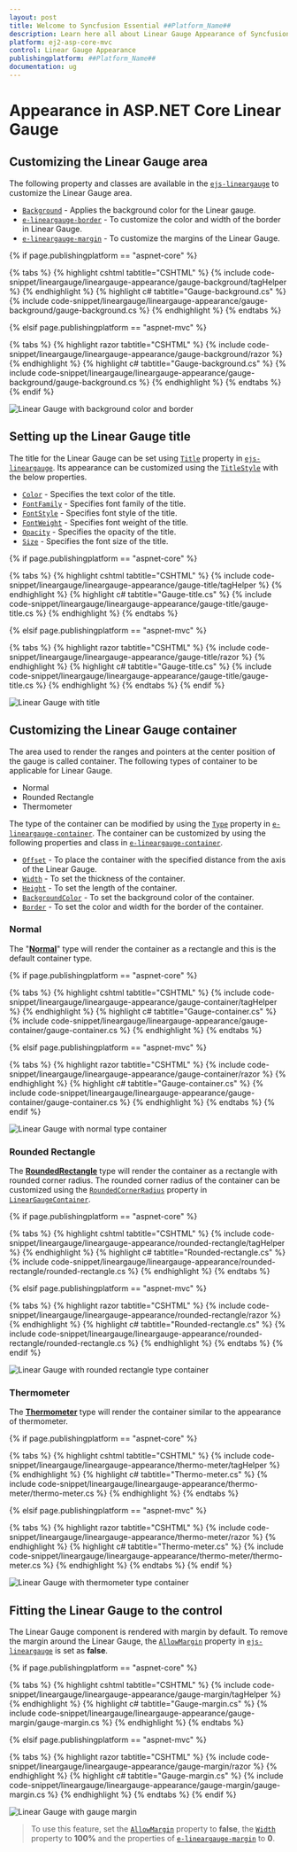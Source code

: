 ```yaml
---
layout: post
title: Welcome to Syncfusion Essential ##Platform_Name##
description: Learn here all about Linear Gauge Appearance of Syncfusion Essential ##Platform_Name## widgets based on HTML5 and jQuery.
platform: ej2-asp-core-mvc
control: Linear Gauge Appearance
publishingplatform: ##Platform_Name##
documentation: ug
---
```



# Appearance in ASP.NET Core Linear Gauge

## Customizing the Linear Gauge area

The following property and classes are available in the [`ejs-lineargauge`](https://help.syncfusion.com/cr/aspnetcore-js2/Syncfusion.EJ2.LinearGauge.LinearGauge.html) to customize the Linear Gauge area.

* [`Background`](https://help.syncfusion.com/cr/aspnetcore-js2/Syncfusion.EJ2.LinearGauge.LinearGauge.html#Syncfusion_EJ2_LinearGauge_LinearGauge_Background) - Applies the background color for the Linear gauge.
* [`e-lineargauge-border`](https://help.syncfusion.com/cr/aspnetcore-js2/Syncfusion.EJ2.LinearGauge.LinearGaugeBorder.html) - To customize the color and width of the border in Linear Gauge.
* [`e-lineargauge-margin`](https://help.syncfusion.com/cr/aspnetcore-js2/Syncfusion.EJ2.LinearGauge.LinearGaugeMargin.html) - To customize the margins of the Linear Gauge.

{% if page.publishingplatform == "aspnet-core" %}

{% tabs %}
{% highlight cshtml tabtitle="CSHTML" %}
{% include code-snippet/lineargauge/lineargauge-appearance/gauge-background/tagHelper %}
{% endhighlight %}
{% highlight c# tabtitle="Gauge-background.cs" %}
{% include code-snippet/lineargauge/lineargauge-appearance/gauge-background/gauge-background.cs %}
{% endhighlight %}
{% endtabs %}

{% elsif page.publishingplatform == "aspnet-mvc" %}

{% tabs %}
{% highlight razor tabtitle="CSHTML" %}
{% include code-snippet/lineargauge/lineargauge-appearance/gauge-background/razor %}
{% endhighlight %}
{% highlight c# tabtitle="Gauge-background.cs" %}
{% include code-snippet/lineargauge/lineargauge-appearance/gauge-background/gauge-background.cs %}
{% endhighlight %}
{% endtabs %}
{% endif %}



![Linear Gauge with background color and border](../linear-gauge/images/gauge-background.png)

## Setting up the Linear Gauge title

The title for the Linear Gauge can be set using [`Title`](https://help.syncfusion.com/cr/aspnetcore-js2/Syncfusion.EJ2.LinearGauge.LinearGauge.html#Syncfusion_EJ2_LinearGauge_LinearGauge_Title) property in [`ejs-lineargauge`](https://help.syncfusion.com/cr/aspnetcore-js2/Syncfusion.EJ2.LinearGauge.LinearGauge.html). Its appearance can be customized using the [`TitleStyle`](https://help.syncfusion.com/cr/aspnetcore-js2/Syncfusion.EJ2.LinearGauge.LinearGaugeTitleStyleLinearGauge.html) with the below properties.

* [`Color`](https://help.syncfusion.com/cr/aspnetcore-js2/Syncfusion.EJ2.LinearGauge.LinearGaugeFont.html#Syncfusion_EJ2_LinearGauge_LinearGaugeFont_Color) - Specifies the text color of the title.
* [`FontFamily`](https://help.syncfusion.com/cr/aspnetcore-js2/Syncfusion.EJ2.LinearGauge.LinearGaugeFont.html#Syncfusion_EJ2_LinearGauge_LinearGaugeFont_FontFamily) - Specifies font family of the title.
* [`FontStyle`](https://help.syncfusion.com/cr/aspnetcore-js2/Syncfusion.EJ2.LinearGauge.LinearGaugeFont.html#Syncfusion_EJ2_LinearGauge_LinearGaugeFont_FontStyle) - Specifies font style of the title.
* [`FontWeight`](https://help.syncfusion.com/cr/aspnetcore-js2/Syncfusion.EJ2.LinearGauge.LinearGaugeFont.html#Syncfusion_EJ2_LinearGauge_LinearGaugeFont_FontWeight) - Specifies font weight of the title.
* [`Opacity`](https://help.syncfusion.com/cr/aspnetcore-js2/Syncfusion.EJ2.LinearGauge.LinearGaugeFont.html#Syncfusion_EJ2_LinearGauge_LinearGaugeFont_Opacity) - Specifies the opacity of the title.
* [`Size`](https://help.syncfusion.com/cr/aspnetcore-js2/Syncfusion.EJ2.LinearGauge.LinearGaugeFont.html#Syncfusion_EJ2_LinearGauge_LinearGaugeFont_Size) - Specifies the font size of the title.

{% if page.publishingplatform == "aspnet-core" %}

{% tabs %}
{% highlight cshtml tabtitle="CSHTML" %}
{% include code-snippet/lineargauge/lineargauge-appearance/gauge-title/tagHelper %}
{% endhighlight %}
{% highlight c# tabtitle="Gauge-title.cs" %}
{% include code-snippet/lineargauge/lineargauge-appearance/gauge-title/gauge-title.cs %}
{% endhighlight %}
{% endtabs %}

{% elsif page.publishingplatform == "aspnet-mvc" %}

{% tabs %}
{% highlight razor tabtitle="CSHTML" %}
{% include code-snippet/lineargauge/lineargauge-appearance/gauge-title/razor %}
{% endhighlight %}
{% highlight c# tabtitle="Gauge-title.cs" %}
{% include code-snippet/lineargauge/lineargauge-appearance/gauge-title/gauge-title.cs %}
{% endhighlight %}
{% endtabs %}
{% endif %}



![Linear Gauge with title](../linear-gauge/images/gauge-titles.png)

## Customizing the Linear Gauge container

The area used to render the ranges and pointers at the center position of the gauge is called container. The following types of container to be applicable for Linear Gauge.

* Normal
* Rounded Rectangle
* Thermometer

The type of the container can be modified by using the [`Type`](https://help.syncfusion.com/cr/aspnetcore-js2/Syncfusion.EJ2.LinearGauge.LinearGaugeContainer.html#Syncfusion_EJ2_LinearGauge_LinearGaugeContainer_Type) property in [`e-lineargauge-container`](https://help.syncfusion.com/cr/aspnetcore-js2/Syncfusion.EJ2.LinearGauge.LinearGaugeContainer.html). The container can be customized by using the following properties and class in [`e-lineargauge-container`](https://help.syncfusion.com/cr/aspnetcore-js2/Syncfusion.EJ2.LinearGauge.LinearGaugeContainer.html).

* [`Offset`](https://help.syncfusion.com/cr/aspnetcore-js2/Syncfusion.EJ2.LinearGauge.LinearGaugeContainer.html#Syncfusion_EJ2_LinearGauge_LinearGaugeContainer_Offset) - To place the container with the specified distance from the axis of the Linear Gauge.
* [`Width`](https://help.syncfusion.com/cr/aspnetcore-js2/Syncfusion.EJ2.LinearGauge.LinearGaugeContainer.html#Syncfusion_EJ2_LinearGauge_LinearGaugeContainer_Width) - To set the thickness of the container.
* [`Height`](https://help.syncfusion.com/cr/aspnetcore-js2/Syncfusion.EJ2.LinearGauge.LinearGaugeContainer.html#Syncfusion_EJ2_LinearGauge_LinearGaugeContainer_Height) - To set the length of the container.
* [`BackgroundColor`](https://help.syncfusion.com/cr/aspnetcore-js2/Syncfusion.EJ2.LinearGauge.LinearGaugeContainer.html#Syncfusion_EJ2_LinearGauge_LinearGaugeContainer_BackgroundColor) - To set the background color of the container.
* [`Border`](https://help.syncfusion.com/cr/aspnetcore-js2/Syncfusion.EJ2.LinearGauge.LinearGaugeContainer.html#Syncfusion_EJ2_LinearGauge_LinearGaugeContainer_Border) - To set the color and width for the border of the container.

### Normal

The "[**Normal**](https://help.syncfusion.com/cr/aspnetcore-js2/Syncfusion.EJ2.LinearGauge.ContainerType.html#Syncfusion_EJ2_LinearGauge_ContainerType_Normal)" type will render the container as a rectangle and this is the default container type.

{% if page.publishingplatform == "aspnet-core" %}

{% tabs %}
{% highlight cshtml tabtitle="CSHTML" %}
{% include code-snippet/lineargauge/lineargauge-appearance/gauge-container/tagHelper %}
{% endhighlight %}
{% highlight c# tabtitle="Gauge-container.cs" %}
{% include code-snippet/lineargauge/lineargauge-appearance/gauge-container/gauge-container.cs %}
{% endhighlight %}
{% endtabs %}

{% elsif page.publishingplatform == "aspnet-mvc" %}

{% tabs %}
{% highlight razor tabtitle="CSHTML" %}
{% include code-snippet/lineargauge/lineargauge-appearance/gauge-container/razor %}
{% endhighlight %}
{% highlight c# tabtitle="Gauge-container.cs" %}
{% include code-snippet/lineargauge/lineargauge-appearance/gauge-container/gauge-container.cs %}
{% endhighlight %}
{% endtabs %}
{% endif %}



![Linear Gauge with normal type container](../linear-gauge/images/container-normal.png)

### Rounded Rectangle

The [**RoundedRectangle**](https://help.syncfusion.com/cr/aspnetcore-js2/Syncfusion.EJ2.LinearGauge.ContainerType.html#Syncfusion_EJ2_LinearGauge_ContainerType_RoundedRectangle) type will render the container as a rectangle with rounded corner radius. The rounded corner radius of the container can be customized using the [`RoundedCornerRadius`](https://help.syncfusion.com/cr/aspnetcore-js2/Syncfusion.EJ2.LinearGauge.LinearGaugeContainer.html#Syncfusion_EJ2_LinearGauge_LinearGaugeContainer_RoundedCornerRadius) property in [`LinearGaugeContainer`](https://help.syncfusion.com/cr/aspnetcore-js2/Syncfusion.EJ2.LinearGauge.LinearGaugeContainer.html).

{% if page.publishingplatform == "aspnet-core" %}

{% tabs %}
{% highlight cshtml tabtitle="CSHTML" %}
{% include code-snippet/lineargauge/lineargauge-appearance/rounded-rectangle/tagHelper %}
{% endhighlight %}
{% highlight c# tabtitle="Rounded-rectangle.cs" %}
{% include code-snippet/lineargauge/lineargauge-appearance/rounded-rectangle/rounded-rectangle.cs %}
{% endhighlight %}
{% endtabs %}

{% elsif page.publishingplatform == "aspnet-mvc" %}

{% tabs %}
{% highlight razor tabtitle="CSHTML" %}
{% include code-snippet/lineargauge/lineargauge-appearance/rounded-rectangle/razor %}
{% endhighlight %}
{% highlight c# tabtitle="Rounded-rectangle.cs" %}
{% include code-snippet/lineargauge/lineargauge-appearance/rounded-rectangle/rounded-rectangle.cs %}
{% endhighlight %}
{% endtabs %}
{% endif %}



![Linear Gauge with rounded rectangle type container](../linear-gauge/images/rounded-rectangle.png)

### Thermometer

The [**Thermometer**](https://help.syncfusion.com/cr/aspnetcore-js2/Syncfusion.EJ2.LinearGauge.ContainerType.html#Syncfusion_EJ2_LinearGauge_ContainerType_Thermometer) type will render the container similar to the appearance of thermometer.

{% if page.publishingplatform == "aspnet-core" %}

{% tabs %}
{% highlight cshtml tabtitle="CSHTML" %}
{% include code-snippet/lineargauge/lineargauge-appearance/thermo-meter/tagHelper %}
{% endhighlight %}
{% highlight c# tabtitle="Thermo-meter.cs" %}
{% include code-snippet/lineargauge/lineargauge-appearance/thermo-meter/thermo-meter.cs %}
{% endhighlight %}
{% endtabs %}

{% elsif page.publishingplatform == "aspnet-mvc" %}

{% tabs %}
{% highlight razor tabtitle="CSHTML" %}
{% include code-snippet/lineargauge/lineargauge-appearance/thermo-meter/razor %}
{% endhighlight %}
{% highlight c# tabtitle="Thermo-meter.cs" %}
{% include code-snippet/lineargauge/lineargauge-appearance/thermo-meter/thermo-meter.cs %}
{% endhighlight %}
{% endtabs %}
{% endif %}



![Linear Gauge with thermometer type container](../linear-gauge/images/thermometer.png)

## Fitting the Linear Gauge to the control

The Linear Gauge component is rendered with margin by default. To remove the margin around the Linear Gauge, the [`AllowMargin`](https://help.syncfusion.com/cr/aspnetcore-js2/Syncfusion.EJ2.LinearGauge.LinearGauge.html#Syncfusion_EJ2_LinearGauge_LinearGauge_AllowMargin) property in [`ejs-lineargauge`](https://help.syncfusion.com/cr/aspnetcore-js2/Syncfusion.EJ2.LinearGauge.LinearGauge.html) is set as **false**.

{% if page.publishingplatform == "aspnet-core" %}

{% tabs %}
{% highlight cshtml tabtitle="CSHTML" %}
{% include code-snippet/lineargauge/lineargauge-appearance/gauge-margin/tagHelper %}
{% endhighlight %}
{% highlight c# tabtitle="Gauge-margin.cs" %}
{% include code-snippet/lineargauge/lineargauge-appearance/gauge-margin/gauge-margin.cs %}
{% endhighlight %}
{% endtabs %}

{% elsif page.publishingplatform == "aspnet-mvc" %}

{% tabs %}
{% highlight razor tabtitle="CSHTML" %}
{% include code-snippet/lineargauge/lineargauge-appearance/gauge-margin/razor %}
{% endhighlight %}
{% highlight c# tabtitle="Gauge-margin.cs" %}
{% include code-snippet/lineargauge/lineargauge-appearance/gauge-margin/gauge-margin.cs %}
{% endhighlight %}
{% endtabs %}
{% endif %}



![Linear Gauge with gauge margin](../linear-gauge/images/allow-margins.png)

>To use this feature, set the [`AllowMargin`](https://help.syncfusion.com/cr/aspnetcore-js2/Syncfusion.EJ2.LinearGauge.LinearGauge.html#Syncfusion_EJ2_LinearGauge_LinearGauge_AllowMargin) property to **false**, the [`Width`](https://help.syncfusion.com/cr/aspnetcore-js2/Syncfusion.EJ2.LinearGauge.LinearGauge.html#Syncfusion_EJ2_LinearGauge_LinearGauge_Width) property to **100%** and the properties of [`e-lineargauge-margin`](https://help.syncfusion.com/cr/aspnetcore-js2/Syncfusion.EJ2.LinearGauge.LinearGaugeMargin.html) to **0**.